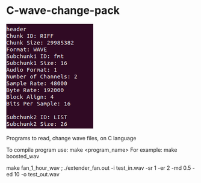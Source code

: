 # C-wave-change-pack
![LOGO](https://github.com/ferrovovan/C-wave-change-pack/blob/main/Logo.png)

Programs to read, change wave files, on C language

To compile program use:
make <program_name>
  For example:  make boosted_wav

make fan_1_hour_wav  ;
./extender_fan.out -i test_in.wav -sr 1 -er 2 -md 0.5 -ed 10 -o test_out.wav

